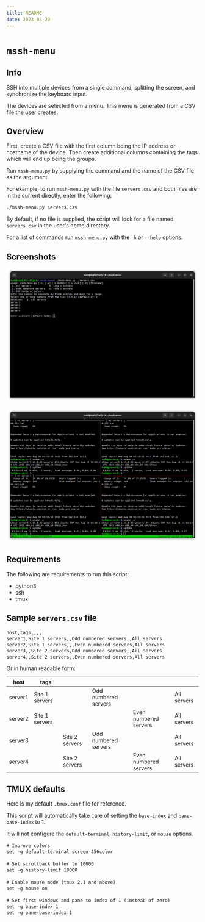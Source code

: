 ```yaml
---
title: README
date: 2023-08-29
---
```


# `mssh-menu`


## Info

SSH into multiple devices from a single command, splitting the screen, and synchronize the keyboard input.

The devices are selected from a menu. This menu is generated from a CSV file the user creates.


## Overview

First, create a CSV file with the first column being the IP address or hostname of the device. Then create additional columns containing the tags which will end up being the groups.

Run `mssh-menu.py` by supplying the command and the name of the CSV file as the argument. 

For example, to run `mssh-menu.py` with the file `servers.csv` and both files are in the current directly, enter the following:

```bash
./mssh-menu.py servers.csv
```

By default, if no file is supplied, the script will look for a file named `servers.csv` in the user's home directory.

For a list of commands run `mssh-menu.py` with the `-h` or `--help` options.


## Screenshots

![Running the script and using the menu](https://raw.githubusercontent.com/toddwint/mssh-menu/main/docs/figures/mssh-menu.py.1.png)

![Logged into multiple devices and typing the same commands once](https://raw.githubusercontent.com/toddwint/mssh-menu/main/docs/figures/mssh-menu.py.2.png)


## Requirements

The following are requirements to run this script:

- python3
- ssh
- tmux


## Sample `servers.csv` file

```
host,tags,,,,
server1,Site 1 servers,,Odd numbered servers,,All servers
server2,Site 1 servers,,,Even numbered servers,All servers
server3,,Site 2 servers,Odd numbered servers,,All servers
server4,,Site 2 servers,,Even numbered servers,All servers
```

Or in human readable form:


| host    | tags           |                |                      |                       |             |
|---------|----------------|----------------|----------------------|-----------------------|-------------|
| server1 | Site 1 servers |                | Odd numbered servers |                       | All servers |
| server2 | Site 1 servers |                |                      | Even numbered servers | All servers |
| server3 |                | Site 2 servers | Odd numbered servers |                       | All servers |
| server4 |                | Site 2 servers |                      | Even numbered servers | All servers |


## TMUX defaults

Here is my default `.tmux.conf` file for reference.

This script will automatically take care of setting the `base-index` and `pane-base-index` to 1.

It will not configure the `default-terminal`, `history-limit`, or `mouse` options.

```
# Improve colors
set -g default-terminal screen-256color

# Set scrollback buffer to 10000
set -g history-limit 10000

# Enable mouse mode (tmux 2.1 and above)
set -g mouse on

# Set first windows and pane to index of 1 (instead of zero)
set -g base-index 1
set -g pane-base-index 1
```
